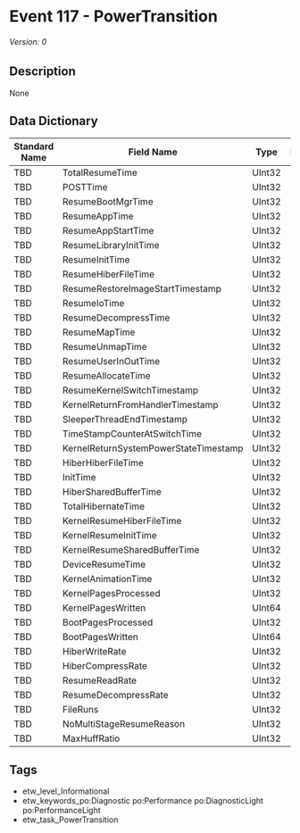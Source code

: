 # Event 117 - PowerTransition
###### Version: 0

## Description
None

## Data Dictionary
|Standard Name|Field Name|Type|Description|Sample Value|
|---|---|---|---|---|
|TBD|TotalResumeTime|UInt32|None|`None`|
|TBD|POSTTime|UInt32|None|`None`|
|TBD|ResumeBootMgrTime|UInt32|None|`None`|
|TBD|ResumeAppTime|UInt32|None|`None`|
|TBD|ResumeAppStartTime|UInt32|None|`None`|
|TBD|ResumeLibraryInitTime|UInt32|None|`None`|
|TBD|ResumeInitTime|UInt32|None|`None`|
|TBD|ResumeHiberFileTime|UInt32|None|`None`|
|TBD|ResumeRestoreImageStartTimestamp|UInt32|None|`None`|
|TBD|ResumeIoTime|UInt32|None|`None`|
|TBD|ResumeDecompressTime|UInt32|None|`None`|
|TBD|ResumeMapTime|UInt32|None|`None`|
|TBD|ResumeUnmapTime|UInt32|None|`None`|
|TBD|ResumeUserInOutTime|UInt32|None|`None`|
|TBD|ResumeAllocateTime|UInt32|None|`None`|
|TBD|ResumeKernelSwitchTimestamp|UInt32|None|`None`|
|TBD|KernelReturnFromHandlerTimestamp|UInt32|None|`None`|
|TBD|SleeperThreadEndTimestamp|UInt32|None|`None`|
|TBD|TimeStampCounterAtSwitchTime|UInt32|None|`None`|
|TBD|KernelReturnSystemPowerStateTimestamp|UInt32|None|`None`|
|TBD|HiberHiberFileTime|UInt32|None|`None`|
|TBD|InitTime|UInt32|None|`None`|
|TBD|HiberSharedBufferTime|UInt32|None|`None`|
|TBD|TotalHibernateTime|UInt32|None|`None`|
|TBD|KernelResumeHiberFileTime|UInt32|None|`None`|
|TBD|KernelResumeInitTime|UInt32|None|`None`|
|TBD|KernelResumeSharedBufferTime|UInt32|None|`None`|
|TBD|DeviceResumeTime|UInt32|None|`None`|
|TBD|KernelAnimationTime|UInt32|None|`None`|
|TBD|KernelPagesProcessed|UInt32|None|`None`|
|TBD|KernelPagesWritten|UInt64|None|`None`|
|TBD|BootPagesProcessed|UInt32|None|`None`|
|TBD|BootPagesWritten|UInt64|None|`None`|
|TBD|HiberWriteRate|UInt32|None|`None`|
|TBD|HiberCompressRate|UInt32|None|`None`|
|TBD|ResumeReadRate|UInt32|None|`None`|
|TBD|ResumeDecompressRate|UInt32|None|`None`|
|TBD|FileRuns|UInt32|None|`None`|
|TBD|NoMultiStageResumeReason|UInt32|None|`None`|
|TBD|MaxHuffRatio|UInt32|None|`None`|

## Tags
* etw_level_Informational
* etw_keywords_po:Diagnostic po:Performance po:DiagnosticLight po:PerformanceLight
* etw_task_PowerTransition